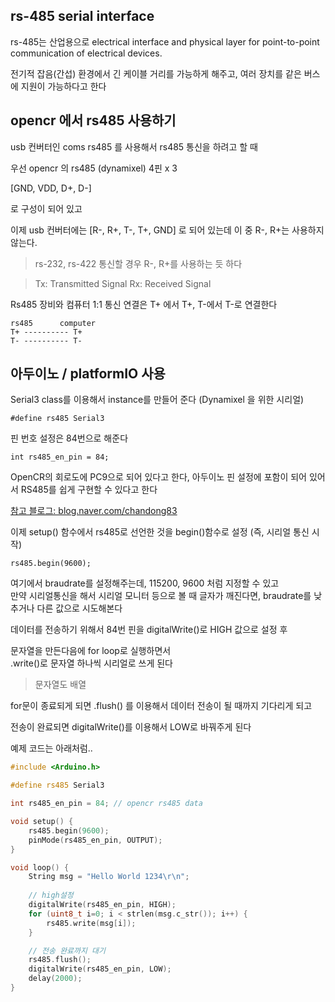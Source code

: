 ## rs-485 serial interface


rs-485는 산업용으로 electrical interface and physical layer for point-to-point communication of electrical devices.

전기적 잡음(간섭) 환경에서 긴 케이블 거리를 가능하게 해주고, 여러 장치를 같은 버스에 지원이 가능하다고 한다  


## opencr 에서 rs485 사용하기

usb 컨버터인 coms rs485 를 사용해서 rs485 통신을 하려고 할 때   

우선 opencr 의 rs485 (dynamixel) 4핀 x 3

[GND, VDD, D+, D-]   

로 구성이 되어 있고   

이제 usb 컨버터에는 [R-, R+, T-, T+, GND] 로 되어 있는데 이 중 R-, R+는 사용하지 않는다.  

> rs-232, rs-422 통신할 경우 R-, R+를 사용하는 듯 하다

> Tx: Transmitted Signal
> Rx: Received Signal

Rs485 장비와 컴퓨터 1:1 통신 연결은 T+ 에서 T+, T-에서 T-로 연결한다 

```
rs485      computer
T+ ---------- T+
T- ---------- T-
```



## 아두이노 / platformIO 사용

Serial3 class를 이용해서 instance를 만들어 준다   (Dynamixel 을 위한 시리얼)

```
#define rs485 Serial3
```

핀 번호 설정은 84번으로 해준다   
```
int rs485_en_pin = 84;
```

OpenCR의 회로도에 PC9으로 되어 있다고 한다, 아두이노 핀 설정에 포함이 되어 있어서 RS485를 쉽게 구현할 수 있다고 한다  

[참고 블로그:  blog.naver.com/chandong83](https://blog.naver.com/chandong83/222619292853)

이제 setup() 함수에서 rs485로 선언한 것을 begin()함수로 설정  (즉, 시리얼 통신 시작)
```
rs485.begin(9600);
```

여기에서 braudrate를 설정해주는데, 115200, 9600 처럼 지정할 수 있고   
만약 시리얼통신을 해서 시리얼 모니터 등으로 볼 때 글자가 깨진다면, braudrate를 낮추거나 다른 값으로 시도해본다   

데이터를 전송하기 위해서 84번 핀을 digitalWrite()로 HIGH 값으로 설정 후  

문자열을 만든다음에 for loop로 실행하면서   
.write()로 문자열 하나씩 시리얼로 쓰게 된다   

> 문자열도 배열  

for문이 종료되게 되면  .flush() 를 이용해서 데이터 전송이 될 때까지 기다리게 되고 

전송이 완료되면 digitalWrite()를 이용해서 LOW로 바꿔주게 된다 

예제 코드는 아래처럼..  

```cpp
#include <Arduino.h>

#define rs485 Serial3

int rs485_en_pin = 84; // opencr rs485 data

void setup() {
	rs485.begin(9600);
	pinMode(rs485_en_pin, OUTPUT);
}

void loop() {
	String msg = "Hello World 1234\r\n";
  
	// high설정
	digitalWrite(rs485_en_pin, HIGH);
	for (uint8_t i=0; i < strlen(msg.c_str()); i++) {
		rs485.write(msg[i]);
	}

	// 전송 완료까지 대기
	rs485.flush();
	digitalWrite(rs485_en_pin, LOW);
	delay(2000);
}
```

